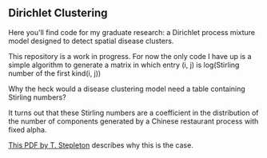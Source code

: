 ## Dirichlet Clustering

Here you'll find code for my graduate research: a Dirichlet process mixture model designed to detect spatial disease clusters.

This repository is a work in progress.  For now the only code I have up is a simple algorithm to generate a matrix in which entry (i, j) is log(Stirling number of the first kind(i, j))

Why the heck would a disease clustering model need a table containing Stirling numbers?

It turns out that these Stirling numbers are a coefficient in the distribution of the number of components generated by a Chinese restaurant process with fixed alpha.

[This PDF by T. Stepleton](http://www.cs.cmu.edu/~tss/antoniak.pdf) describes why this is the case.


